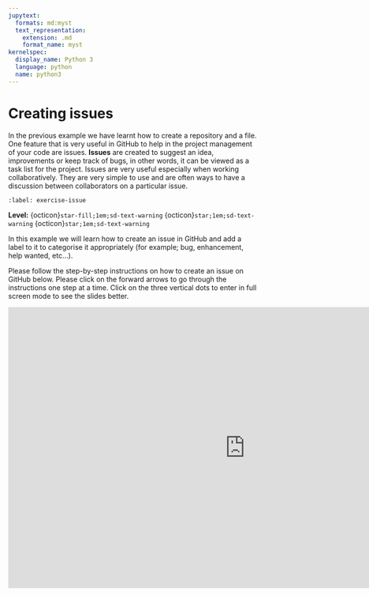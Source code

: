 ```yaml
---
jupytext:
  formats: md:myst
  text_representation:
    extension: .md
    format_name: myst
kernelspec:
  display_name: Python 3
  language: python
  name: python3
---
```


# Creating issues

In the previous example we have learnt how to create a repository and a file. One feature that is very useful in GitHub
to help in the project management of your code are issues. **Issues** are created to suggest an idea, improvements or
keep track of bugs, in other words, it can be viewed as a task list for the project. Issues are very useful especially
when working collaboratively. They are very simple to use and are often ways to have a discussion between collaborators
on a particular issue.

```{exercise-start} Exercise 3.4: Creating an issue
:label: exercise-issue
```
**Level:** {octicon}`star-fill;1em;sd-text-warning` {octicon}`star;1em;sd-text-warning` {octicon}`star;1em;sd-text-warning`

In this example we will learn how to create an issue in GitHub and add a label to it to categorise it appropriately (for example;
bug, enhancement, help wanted, etc...).

Please follow the step-by-step instructions on how to create an issue on GitHub below.  Please click on the forward arrows to go through the
instructions one step at a time. Click on the three vertical dots to enter in full screen mode to see the slides better.

<div class="container"> 
  <iframe class="responsive-iframe" src="https://docs.google.com/presentation/d/1V_CfofrUzIzzCLkA54sittb9hhk_3zUHTW4BMBDaFIY/embed?start=false&loop=false&delayms=3000" frameborder="0" width="960" height="569" allowfullscreen="true" mozallowfullscreen="true" webkitallowfullscreen="true"></iframe>
</div>

```{exercise-end}
```
